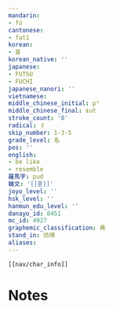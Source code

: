 ```yaml
---
mandarin:
- fú
cantonese:
- fat1
korean:
- 불
korean_native: ''
japanese:
- FUTSU
- FUCHI
japanese_nanori: ''
vietnamese:
middle_chinese_initial: pʰ
middle_chinese_final: ɨut
stroke_count: '8'
radical: 彳
skip_number: 1-3-5
grade_level: 名
pos: ''
english:
- be like
- resemble
羅馬字: pud
韓文: '[[푿]]'
joyo_level: ''
hsk_level: ''
hanmun_edu_level: ''
danayo_id: 8451
mc_id: 4927
graphemic_classification: 弗
stand_in: 彷彿
aliases:
---
```

```meta-bind-embed
[[nav/char_info]]
```

# Notes
